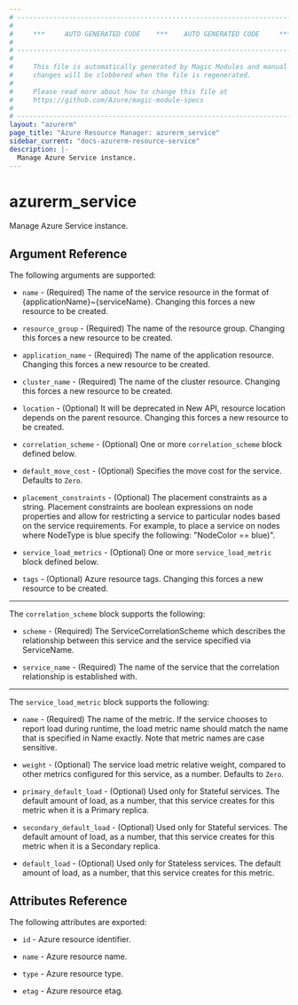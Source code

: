 ```yaml
---
# ----------------------------------------------------------------------------
#
#     ***     AUTO GENERATED CODE    ***    AUTO GENERATED CODE     ***
#
# ----------------------------------------------------------------------------
#
#     This file is automatically generated by Magic Modules and manual
#     changes will be clobbered when the file is regenerated.
#
#     Please read more about how to change this file at
#     https://github.com/Azure/magic-module-specs
#
# ----------------------------------------------------------------------------
layout: "azurerm"
page_title: "Azure Resource Manager: azurerm_service"
sidebar_current: "docs-azurerm-resource-service"
description: |-
  Manage Azure Service instance.
---
```


# azurerm_service

Manage Azure Service instance.


## Argument Reference

The following arguments are supported:

* `name` - (Required) The name of the service resource in the format of {applicationName}~{serviceName}. Changing this forces a new resource to be created.

* `resource_group` - (Required) The name of the resource group. Changing this forces a new resource to be created.

* `application_name` - (Required) The name of the application resource. Changing this forces a new resource to be created.

* `cluster_name` - (Required) The name of the cluster resource. Changing this forces a new resource to be created.

* `location` - (Optional) It will be deprecated in New API, resource location depends on the parent resource. Changing this forces a new resource to be created.

* `correlation_scheme` - (Optional) One or more `correlation_scheme` block defined below.

* `default_move_cost` - (Optional) Specifies the move cost for the service. Defaults to `Zero`.

* `placement_constraints` - (Optional) The placement constraints as a string. Placement constraints are boolean expressions on node properties and allow for restricting a service to particular nodes based on the service requirements. For example, to place a service on nodes where NodeType is blue specify the following: "NodeColor == blue)".

* `service_load_metrics` - (Optional) One or more `service_load_metric` block defined below.

* `tags` - (Optional) Azure resource tags. Changing this forces a new resource to be created.

---

The `correlation_scheme` block supports the following:

* `scheme` - (Required) The ServiceCorrelationScheme which describes the relationship between this service and the service specified via ServiceName.

* `service_name` - (Required) The name of the service that the correlation relationship is established with.

---

The `service_load_metric` block supports the following:

* `name` - (Required) The name of the metric. If the service chooses to report load during runtime, the load metric name should match the name that is specified in Name exactly. Note that metric names are case sensitive.

* `weight` - (Optional) The service load metric relative weight, compared to other metrics configured for this service, as a number. Defaults to `Zero`.

* `primary_default_load` - (Optional) Used only for Stateful services. The default amount of load, as a number, that this service creates for this metric when it is a Primary replica.

* `secondary_default_load` - (Optional) Used only for Stateful services. The default amount of load, as a number, that this service creates for this metric when it is a Secondary replica.

* `default_load` - (Optional) Used only for Stateless services. The default amount of load, as a number, that this service creates for this metric.

## Attributes Reference

The following attributes are exported:

* `id` - Azure resource identifier.

* `name` - Azure resource name.

* `type` - Azure resource type.

* `etag` - Azure resource etag.
